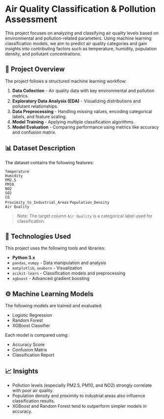 # Air Quality Classification & Pollution Assessment

This project focuses on analyzing and classifying air quality levels based on environmental and pollution-related parameters. Using machine learning classification models, we aim to predict air quality categories and gain insights into contributing factors such as temperature, humidity, population density, and pollutant concentrations.

## 🧾 Project Overview

The project follows a structured machine learning workflow:

1. **Data Collection** - Air quality data with key environmental and pollution metrics.
2. **Exploratory Data Analysis (EDA)** - Visualizing distributions and pollutant relationships.
3. **Data Preprocessing** - Handling missing values, encoding categorical labels, and feature scaling.
4. **Model Training** - Applying multiple classification algorithms.
5. **Model Evaluation** - Comparing performance using metrics like accuracy and confusion matrix.

## 📊 Dataset Description

The dataset contains the following features:

`Temperature`                    
`Humidity`                       
`PM2.5`                          
`PM10`                           
`NO2`                            
`SO2`                            
`CO`                             
`Proximity_to_Industrial_Areas` 
`Population_Density`            
`Air Quality`                   

> Note: The target column `Air Quality` is a categorical label used for classification.

## 🔧 Technologies Used

This project uses the following tools and libraries:

- **Python 3.x**
- `pandas`, `numpy` - Data manipulation and analysis
- `matplotlib`, `seaborn` - Visualization
- `scikit-learn` - Classification models and preprocessing
- `xgboost` - Advanced gradient boosting

## ⚙️ Machine Learning Models

The following models are trained and evaluated:

- Logistic Regression
- Random Forest
- XGBoost Classifier

Each model is compared using:
- Accuracy Score
- Confusion Matrix
- Classification Report

## 📈 Insights

- Pollution levels (especially PM2.5, PM10, and NO2) strongly correlate with poor air quality.
- Population density and proximity to industrial areas also influence classification results.
- XGBoost and Random Forest tend to outperform simpler models in accuracy.
